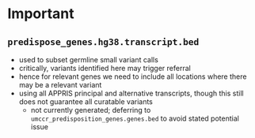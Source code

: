# Important

## `predispose_genes.hg38.transcript.bed`

* used to subset germline small variant calls
* critically, variants identified here may trigger referral
* hence for relevant genes we need to include all locations where there may be a relevant variant
* using all APPRIS principal and alternative transcripts, though this still does not guarantee all curatable variants
  * not currently generated; deferring to `umccr_predisposition_genes.genes.bed` to avoid stated potential issue
